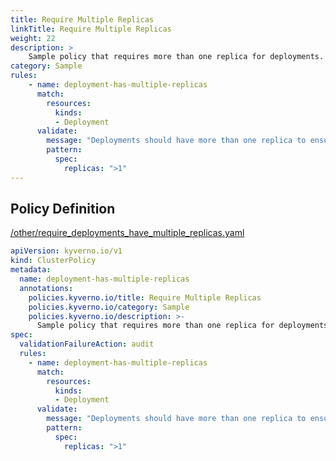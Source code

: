 ```yaml
---
title: Require Multiple Replicas
linkTitle: Require Multiple Replicas
weight: 22
description: >
    Sample policy that requires more than one replica for deployments.    
category: Sample
rules:
    - name: deployment-has-multiple-replicas
      match:
        resources:
          kinds:
          - Deployment
      validate:
        message: "Deployments should have more than one replica to ensure availability."
        pattern:
          spec:
            replicas: ">1"
---
```


## Policy Definition
<a href="https://github.com/kyverno/policies/raw/main//other/require_deployments_have_multiple_replicas.yaml" target="-blank">/other/require_deployments_have_multiple_replicas.yaml</a>

```yaml
apiVersion: kyverno.io/v1
kind: ClusterPolicy
metadata:
  name: deployment-has-multiple-replicas
  annotations:
    policies.kyverno.io/title: Require Multiple Replicas
    policies.kyverno.io/category: Sample
    policies.kyverno.io/description: >-
      Sample policy that requires more than one replica for deployments.    
spec:
  validationFailureAction: audit
  rules:
    - name: deployment-has-multiple-replicas
      match:
        resources:
          kinds:
          - Deployment
      validate:
        message: "Deployments should have more than one replica to ensure availability."
        pattern:
          spec:
            replicas: ">1"
```
